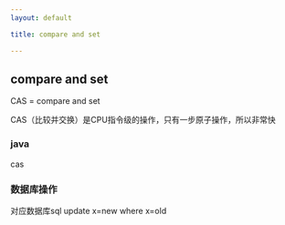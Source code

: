 ```yaml
---
layout: default

title: compare and set

---
```

## compare and set

CAS = compare and set

CAS（比较并交换）是CPU指令级的操作，只有一步原子操作，所以非常快

### java
cas

### 数据库操作
对应数据库sql update x=new where x=old
